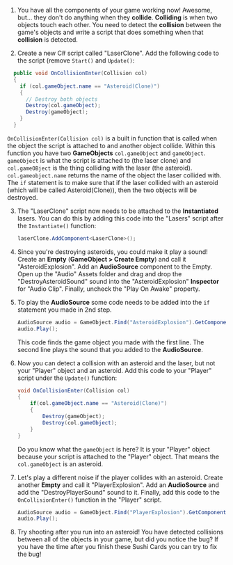 1. You have all the components of your game working now! Awesome, but... they don't do anything when they **collide**. **Colliding** is when two objects touch each other. You need to detect the **collision** between the game's objects and write a script that does something when that **collision** is detected.

2. Create a new C# script called "LaserClone". Add the following code to the script (remove `Start()` and `Update()`:

  ```csharp
    public void OnCollisionEnter(Collision col)
    {
      if (col.gameObject.name == "Asteroid(Clone)")
      {
        // Destroy both objects
        Destroy(col.gameObject);
        Destroy(gameObject);
      }
    }
  ```
  
  `OnCollisionEnter(Collision col)` is a built in function that is called when the object the script is attached to and another object collide. Within this function you have two **GameObjects** `col.gameObject` and `gameObject`. `gameObject` is what the script is attached to (the laser clone) and `col.gameOBject` is the thing colliding with the laser (the asteroid). `col.gameobject.name` returns the name of the object the laser collided with. The `if` statement is to make sure that if the laser collided with an asteroid (which will be called Asteroid(Clone)), then the two objects will be destroyed.

3. The "LaserClone" script now needs to be attached to the **Instantiated** lasers. You can do this by adding this code into the "Lasers" script after the `Instantiate()` function: 

    ```csharp
    laserClone.AddComponent<LaserClone>();
    ``` 
  
4. Since you're destroying asteroids, you could make it play a sound! Create an **Empty** (**GameObject > Create Empty**) and call it "AsteroidExplosion". Add an **AudioSource** component to the Empty. Open up the "Audio" Assets folder and drag and drop the "DestroyAsteroidSound" sound into the "AsteroidExplosion" **Inspector** for "Audio Clip". Finally, uncheck the "Play On Awake" property. 

5. To play the **AudioSource** some code needs to be added into the `if` statement you made in 2nd step.

    ```csharp
    AudioSource audio = GameObject.Find("AsteroidExplosion").GetComponent<AudioSource>();
    audio.Play();
    ```
    
    This code finds the game object you made with the first line. The second line plays the sound that you added to the **AudioSource**.
    
6. Now you can detect a collision with an asteroid and the laser, but not your "Player" object and an asteroid. Add this code to your "Player" script under the `Update()` function:

    ```csharp
    void OnCollisionEnter(Collision col)
    {
        if(col.gameObject.name == "Asteroid(Clone)")
        {
            Destroy(gameObject);
            Destroy(col.gameObject);
        }
    }
    ```
    Do you know what the `gameObject` is here? It is your "Player" object because your script is attached to the "Player" object. That means the `col.gameObject` is an asteroid.
    
7. Let's play a different noise if the player collides with an asteroid. Create another **Empty** and call it "PlayerExplosion". Add an **AudioSource** and add the "DestroyPlayerSound" sound to it. Finally, add this code to the `OnCollisionEnter()` function in the "Player" script.

    ```csharp
    AudioSource audio = GameObject.Find("PlayerExplosion").GetComponent<AudioSource>();
    audio.Play();
    ```
   
8. Try shooting after you run into an asteroid! 
You have detected collisions between all of the objects in your game, but did you notice the bug? If you have the time after you finish these Sushi Cards you can try to fix the bug!

    
    